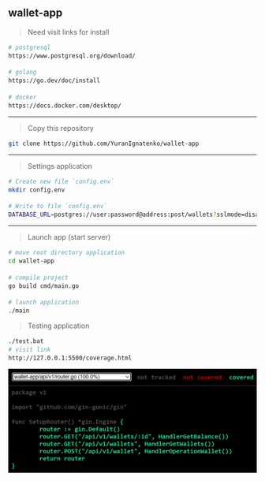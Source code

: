 ## wallet-app

> Need visit links for install

```bash
# postgresql
https://www.postgresql.org/download/

# golang
https://go.dev/doc/install

# docker
https://docs.docker.com/desktop/

```

---

> Copy this repository

```bash
git clone https://github.com/YuranIgnatenko/wallet-app
```

---

> Settings application

```bash
# Create new file `config.env`
mkdir config.env

# Write to file `config.env`
DATABASE_URL=postgres://user:password@address:post/wallets?sslmode=disable
```

---

> Launch app (start server)

```bash
# move root directory application
cd wallet-app

# compile project
go build cmd/main.go

# launch application
./main
```

> Testing application

```bash
./test.bat
# visit link
http://127.0.0.1:5500/coverage.html
```

![](/demo_screen/cover.png)
